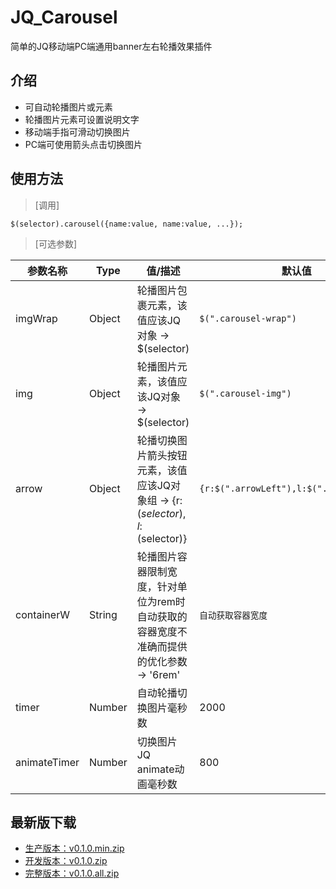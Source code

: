 # JQ_Carousel
简单的JQ移动端PC端通用banner左右轮播效果插件

## 介绍
- 可自动轮播图片或元素
- 轮播图片元素可设置说明文字
- 移动端手指可滑动切换图片
- PC端可使用箭头点击切换图片

## 使用方法
> [调用]
```
$(selector).carousel({name:value, name:value, ...});
```
> [可选参数]

| 参数名称 | Type | 值/描述 | 默认值 |
| --- | --- | --- | --- |
| imgWrap | Object | 轮播图片包裹元素，该值应该JQ对象 -> $(selector) | ``` $(".carousel-wrap") ``` |
| img | Object | 轮播图片元素，该值应该JQ对象 -> $(selector) | ``` $(".carousel-img") ``` |
| arrow | Object | 轮播切换图片箭头按钮元素，该值应该JQ对象组 -> {r:$(selector),l:$(selector)} | ```{r:$(".arrowLeft"),l:$(".arrowRight")} ``` |
| containerW | String | 轮播图片容器限制宽度，针对单位为rem时自动获取的容器宽度不准确而提供的优化参数 -> '6rem' | ``` 自动获取容器宽度 ``` |
| timer | Number | 自动轮播切换图片毫秒数 | 2000 |
| animateTimer | Number | 切换图片JQ animate动画毫秒数 | 800 |

## 最新版下载
- [生产版本：v0.1.0.min.zip](https://github.com/qc-web-y/JQ_Carousel/files/2302202/JQ_Carousel.v0.1.0.min.zip)
- [开发版本：v0.1.0.zip](https://github.com/qc-web-y/JQ_Carousel/files/2302213/JQ_Carousel.v0.1.0.zip)
- [完整版本：v0.1.0.all.zip](https://github.com/qc-web-y/JQ_Carousel/files/2302195/v0.1.0.zip)
